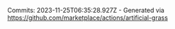 Commits: 2023-11-25T06:35:28.927Z - Generated via https://github.com/marketplace/actions/artificial-grass
<br>
